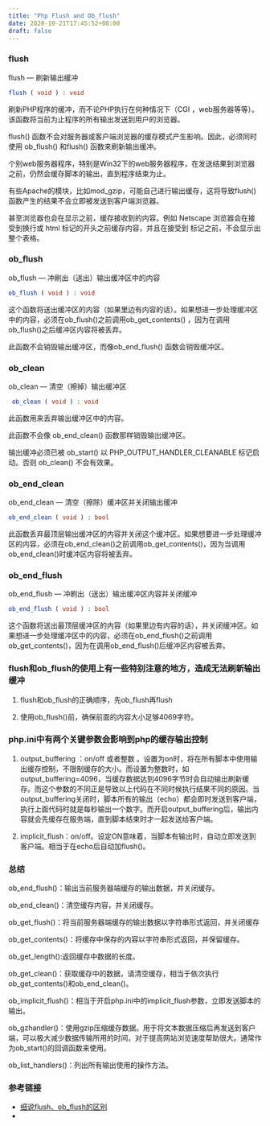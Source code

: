 ```yaml
---
title: "Php Flush and Ob_flush"
date: 2020-10-21T17:45:52+08:00
draft: false
---
```


### flush

flush — 刷新输出缓冲

```php
flush ( void ) : void
```

刷新PHP程序的缓冲，而不论PHP执行在何种情况下（CGI ，web服务器等等）。该函数将当前为止程序的所有输出发送到用户的浏览器。

flush() 函数不会对服务器或客户端浏览器的缓存模式产生影响。因此，必须同时使用 ob_flush() 和flush() 函数来刷新输出缓冲。

个别web服务器程序，特别是Win32下的web服务器程序，在发送结果到浏览器之前，仍然会缓存脚本的输出，直到程序结束为止。

有些Apache的模块，比如mod_gzip，可能自己进行输出缓存，这将导致flush()函数产生的结果不会立即被发送到客户端浏览器。

甚至浏览器也会在显示之前，缓存接收到的内容。例如 Netscape 浏览器会在接受到换行或 html 标记的开头之前缓存内容，并且在接受到 </table> 标记之前，不会显示出整个表格。

### ob_flush

ob_flush — 冲刷出（送出）输出缓冲区中的内容

```php
ob_flush ( void ) : void
```

这个函数将送出缓冲区的内容（如果里边有内容的话）。如果想进一步处理缓冲区中的内容，必须在ob_flush()之前调用ob_get_contents() ，因为在调用ob_flush()之后缓冲区内容将被丢弃。

此函数不会销毁输出缓冲区，而像ob_end_flush() 函数会销毁缓冲区。


### ob_clean

 ob_clean — 清空（擦掉）输出缓冲区

 ```php
  ob_clean ( void ) : void
 ```

 此函数用来丢弃输出缓冲区中的内容。

 此函数不会像 ob_end_clean() 函数那样销毁输出缓冲区。

 输出缓冲必须已被 ob_start() 以 PHP_OUTPUT_HANDLER_CLEANABLE 标记启动。否则 ob_clean() 不会有效果。


### ob_end_clean

ob_end_clean — 清空（擦除）缓冲区并关闭输出缓冲

```php
ob_end_clean ( void ) : bool
```

此函数丢弃最顶层输出缓冲区的内容并关闭这个缓冲区。如果想要进一步处理缓冲区的内容，必须在ob_end_clean()之前调用ob_get_contents()，因为当调用ob_end_clean()时缓冲区内容将被丢弃。

### ob_end_flush

ob_end_flush — 冲刷出（送出）输出缓冲区内容并关闭缓冲

```php
ob_end_flush ( void ) : bool
```

这个函数将送出最顶层缓冲区的内容（如果里边有内容的话），并关闭缓冲区。如果想进一步处理缓冲区中的内容，必须在ob_end_flush()之前调用 ob_get_contents()，因为在调用ob_end_flush()后缓冲区内容被丢弃。


### flush和ob_flush的使用上有一些特别注意的地方，造成无法刷新输出缓冲

1. flush和ob_flush的正确顺序，先ob_flush再flush

2.  使用ob_flush()前，确保前面的内容大小足够4069字符。

### php.ini中有两个关键参数会影响到php的缓存输出控制

1. output_buffering ：on/off 或者整数 。设置为on时，将在所有脚本中使用输出缓存控制，不限制缓存的大小。而设置为整数时，如output_buffering=4096，当缓存数据达到4096字节时会自动输出刷新缓存。而这个参数的不同正是导致以上代码在不同时候执行结果不同的原因。当output_buffering关闭时，脚本所有的输出（echo）都会即时发送到客户端，执行上面代码时就是每秒输出一个数字。而开启output_buffering后，输出内容就会先缓存在服务端，直到脚本结束时才一起发送给客户端。

2. implicit_flush：on/off。设定ON意味着，当脚本有输出时，自动立即发送到客户端。相当于在echo后自动加flush()。


### 总结

ob_end_flush()：输出当前服务器端缓存的输出数据，并关闭缓存。

ob_end_clean()：清空缓存内容，并关闭缓存。

ob_get_flush()：将当前服务器端缓存的输出数据以字符串形式返回，并关闭缓存

ob_get_contents()：将缓存中保存的内容以字符串形式返回，并保留缓存。

ob_get_length():返回缓存中数据的长度。

ob_get_clean()：获取缓存中的数据，请清空缓存，相当于依次执行ob_get_contents()和ob_end_clean()。

ob_implicit_flush()：相当于开启php.ini中的implicit_flush参数，立即发送脚本的输出。

ob_gzhandler()：使用gzip压缩缓存数据。用于将文本数据压缩后再发送到客户端，可以极大减少数据传输所用的时间，对于提高网站浏览速度帮助很大。通常作为ob_start()的回调函数来使用。

ob_list_handlers()：列出所有输出使用的操作方法。

### 参考链接 
- [细说flush、ob_flush的区别](https://www.cnblogs.com/phpper/p/7750104.html)
- []()
